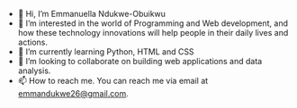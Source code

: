 - 👋 Hi, I’m Emmanuella Ndukwe-Obuikwu
- 👀 I’m interested in the world of Programming and Web development, and how these technology innovations will help people in their daily lives and actions.
- 🌱 I’m currently learning Python, HTML and CSS
- 💞️ I’m looking to collaborate on building web applications and data analysis.
- 📫 How to reach me. You can reach me via email at emmandukwe26@gmail.com.

<!---
Ellarh/Ellarh is a ✨ special ✨ repository because its `README.md` (this file) appears on your GitHub profile.
You can click the Preview link to take a look at your changes.
--->
